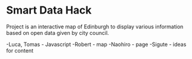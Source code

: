Smart Data Hack
===============

Project is an interactive map of Edinburgh to display various information based on open data given by city council. 

-Luca, Tomas - Javascript
-Robert - map
-Naohiro - page
-Sigute - ideas for content

